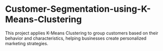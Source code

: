 # Customer-Segmentation-using-K-Means-Clustering
This project applies K-Means Clustering to group customers based on their behavior and characteristics, helping businesses create personalized marketing strategies.
